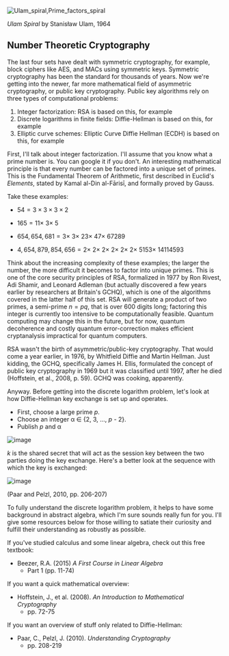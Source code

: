 ![Ulam_spiral,Prime_factors_spiral](https://github.com/andykeefe/andykeefe/assets/154836099/53478f87-74a5-4ad6-a3ee-274c9235940f)

_Ulam Spiral_ by Stanisław Ulam, 1964


Number Theoretic Cryptography
------------------------------------

The last four sets have dealt with symmetric cryptography, for example, block ciphers like AES, and MACs using symmetric keys. Symmetric cryptography has been the standard for thousands of years. Now we're getting into the newer, far more mathematical field of asymmetric cryptography, or public key cryptography. Public key algorithms rely on three types of computational problems:
1. Integer factorization: RSA is based on this, for example
2. Discrete logarithms in finite fields: Diffie-Hellman is based on this, for example
3. Elliptic curve schemes: Elliptic Curve Diffie Hellman (ECDH) is based on this, for example 

First, I'll talk about integer factorization. I'll assume that you know what a prime number is. You can google it if you don't. An interesting mathematical principle is that every number can be factored into a unique set of primes. This is the Fundamental Theorem of Arithmetic, first described in Euclid's _Elements_, stated by Kamal al-Din al-Fārisī, and formally proved by Gauss. 

Take these examples:

- $`54 = 3\times 3\times 3 \times 2 `$


- $`165 = 11 \times\ 3 \times\ 5 `$


- $`654,654,681 = 3 \times\ 3 \times\ 23 \times\ 47 \times\ 67289 `$


- $`4,654,879,854,656 = 2 \times\ 2 \times\ 2 \times\ 2 \times\ 2 \times\ 2 \times\ 5153 \times\ 14114593`$

Think about the increasing complexity of these examples; the larger the number, the more difficult it becomes to factor into unique primes. This is one of the core security principles of RSA, formalized in 1977 by Ron Rivest, Adi Shamir, and Leonard Adleman (but actually discovered a few years earlier by researchers at Britain's GCHQ), which is one of the algorithms covered in the latter half of this set. RSA will generate a product of two primes, a semi-prime $` n = pq `$, that is over 600 digits long; factoring this integer is currently too intensive to be computationally feasible. Quantum computing may change this in the future, but for now, quantum decoherence and costly quantum error-correction makes efficient cryptanalysis impractical for quantum computers.

RSA wasn't the birth of asymmetric/public-key cryptography. That would come a year earlier, in 1976, by Whitfield Diffie and Martin Hellman. Just kidding, the GCHQ, specifically James H. Ellis, formulated the concept of public key cryptography in 1969 but it was classified until 1997, after he died (Hoffstein, et al., 2008, p. 59). GCHQ was cooking, apparently. 

Anyway. Before getting into the discrete logarithm problem, let's look at how Diffie-Hellman key exchange is set up and operates. 

- First, choose a large prime _p_.
- Choose an integer α ∈ {2, 3, ..., _p_ - 2}.
- Publish _p_ and α

![image](https://github.com/andykeefe/andykeefe/assets/154836099/f21ea42e-8324-4df2-9483-eac5c0b601a0)

_k_ is the shared secret that will act as the session key between the two parties doing the key exchange.
Here's a better look at the sequence with which the key is exchanged:

![image](https://github.com/andykeefe/andykeefe/assets/154836099/eaa49610-d4d7-4c11-a7e4-9952248e7ad9)

(Paar and Pelzl, 2010, pp. 206-207)

To fully understand the discrete logarithm problem, it helps to have some background in abstract algebra, which I'm sure sounds really fun for you. I'll give some resources below for those willing to satiate their curiosity and fulfill their understanding as robustly as possible.

If you've studied calculus and some linear algebra, check out this free textbook:
- Beezer, R.A. (2015) _A First Course in Linear Algebra_
  - Part 1 (pp. 11-74)

If you want a quick mathematical overview:
- Hoffstein, J., et al. (2008). _An Introduction to Mathematical Cryptography_
  - pp. 72-75

If you want an overview of stuff only related to Diffie-Hellman:
- Paar, C., Pelzl, J. (2010). _Understanding Cryptography_
  - pp. 208-219
 


